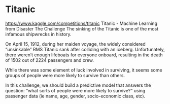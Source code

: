 # Titanic
https://www.kaggle.com/competitions/titanic
Titanic - Machine Learning from Disaster
The Challenge
The sinking of the Titanic is one of the most infamous shipwrecks in history.

On April 15, 1912, during her maiden voyage, the widely considered “unsinkable” RMS Titanic sank after colliding with an iceberg. Unfortunately, there weren’t enough lifeboats for everyone onboard, resulting in the death of 1502 out of 2224 passengers and crew.

While there was some element of luck involved in surviving, it seems some groups of people were more likely to survive than others.

In this challenge, we should build a predictive model that answers the question: “what sorts of people were more likely to survive?” using passenger data (ie name, age, gender, socio-economic class, etc).
